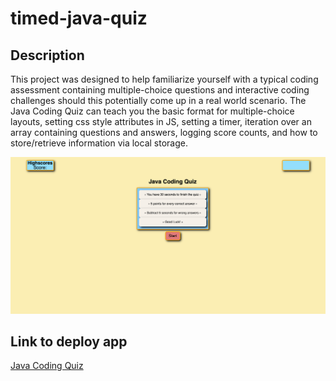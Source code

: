 # timed-java-quiz

## Description 

This project was designed to help familiarize yourself with a typical coding assessment containing multiple-choice questions and 
interactive coding challenges should this potentially come up in a real world scenario. The Java Coding Quiz can teach you the 
basic format for multiple-choice layouts, setting css style attributes in JS, setting a timer, iteration over an array containing questions and answers, 
logging score counts, and how to store/retrieve information via local storage. 


![image](./assets/images/screenshot.png)

## Link to deploy app

[Java Coding Quiz][def]

[def]: https://nicoinlalaland.github.io/timed-java-quiz/